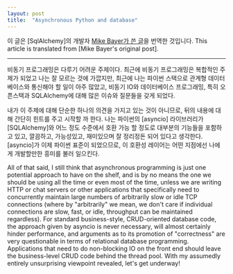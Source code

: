 ```yaml
---
layout: post
title:  "Asynchronous Python and database"
---
```


이 글은 [SqlAlchemy]의 개발자 [Mike Bayer가 쓴 글]을 번역한 것입니다.
This article is translated from [Mike Bayer's original post].
<hr />	

<p>비동기 프로그래밍은 다루기 어려운 주제이다. 최근에 비동기 프로그래밍은 복합적인 주제가 되었고 나는 잘 모르는 것에 가깝지만, 최근에 나는 파이썬 스택으로 관계형 데이터베이스와 통신해야 할 일이 아주 많았고, 비동기 IO와 데이터베이스 프로그래밍, 특히 오픈스택과 SQLAlchemy에 대해 많은 이슈와 질문들을 갖게 되었다.</p>
<p>내가 이 주제에 대해 단순한 하나의 의견을 가지고 있는 것이 아니므로, 뒤의 내용에 대해 간단히 힌트를 주고 시작할 까 한다. 나는 파이썬의 [asyncio] 라이브러리가 [SQLAlchemy]와 어느 정도 수준에서 호환 가능 할 정도로 대부분의 기능들을 포함하고 있고, 깔끔하고, 가능성있고, 재미있으며 잘 정리정돈 되어 있다고 생각한다. [asyncio]가 이제 파이썬 표준이 되었으므로, 이 호환성 레이어는 어떤 지점에선 나에게 개발할만한 흥미를 불러 일으킨다.</p>

All of that said, I still think that asynchronous programming is just one potential approach to have on the shelf, and is by no means the one we should be using all the time or even most of the time, unless we are writing HTTP or chat servers or other applications that specifically need to concurrently maintain large numbers of arbitrarily slow or idle TCP connections (where by "arbitrarily" we mean, we don't care if individual connections are slow, fast, or idle, throughput can be maintained regardless). For standard business-style, CRUD-oriented database code, the approach given by asyncio is never necessary, will almost certainly hinder performance, and arguments as to its promotion of "correctness" are very questionable in terms of relational database programming. Applications that need to do non-blocking IO on the front end should leave the business-level CRUD code behind the thread pool.
With my assumedly entirely unsurprising viewpoint revealed, let's get underway!

[Mike Bayer가 쓴 글]: http://techspot.zzzeek.org/2015/02/15/asynchronous-python-and-databases/